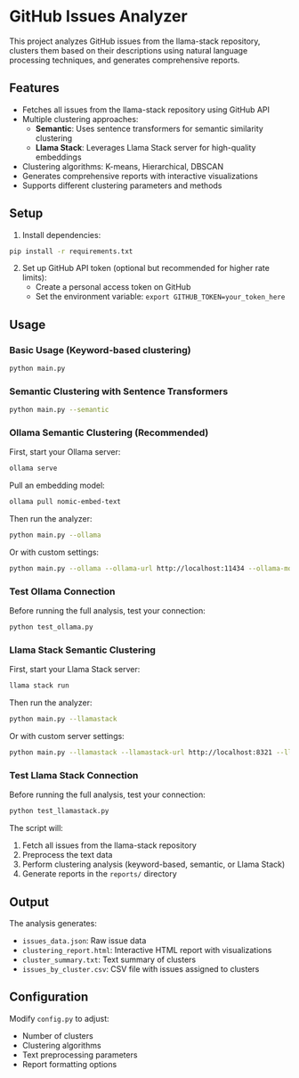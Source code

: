 # GitHub Issues Analyzer

This project analyzes GitHub issues from the llama-stack repository, clusters them based on their descriptions using natural language processing techniques, and generates comprehensive reports.

## Features

- Fetches all issues from the llama-stack repository using GitHub API
- Multiple clustering approaches:
  - **Semantic**: Uses sentence transformers for semantic similarity clustering
  - **Llama Stack**: Leverages Llama Stack server for high-quality embeddings
- Clustering algorithms: K-means, Hierarchical, DBSCAN
- Generates comprehensive reports with interactive visualizations
- Supports different clustering parameters and methods

## Setup

1. Install dependencies:
```bash
pip install -r requirements.txt
```

2. Set up GitHub API token (optional but recommended for higher rate limits):
   - Create a personal access token on GitHub
   - Set the environment variable: `export GITHUB_TOKEN=your_token_here`

## Usage

### Basic Usage (Keyword-based clustering)
```bash
python main.py
```

### Semantic Clustering with Sentence Transformers
```bash
python main.py --semantic
```

### Ollama Semantic Clustering (Recommended)
First, start your Ollama server:
```bash
ollama serve
```

Pull an embedding model:
```bash
ollama pull nomic-embed-text
```

Then run the analyzer:
```bash
python main.py --ollama
```

Or with custom settings:
```bash
python main.py --ollama --ollama-url http://localhost:11434 --ollama-model nomic-embed-text
```

### Test Ollama Connection
Before running the full analysis, test your connection:
```bash
python test_ollama.py
```

### Llama Stack Semantic Clustering
First, start your Llama Stack server:
```bash
llama stack run
```

Then run the analyzer:
```bash
python main.py --llamastack
```

Or with custom server settings:
```bash
python main.py --llamastack --llamastack-url http://localhost:8321 --llamastack-model meta-llama/Llama-3.2-3B-Instruct
```

### Test Llama Stack Connection
Before running the full analysis, test your connection:
```bash
python test_llamastack.py
```

The script will:
1. Fetch all issues from the llama-stack repository
2. Preprocess the text data
3. Perform clustering analysis (keyword-based, semantic, or Llama Stack)
4. Generate reports in the `reports/` directory

## Output

The analysis generates:
- `issues_data.json`: Raw issue data
- `clustering_report.html`: Interactive HTML report with visualizations
- `cluster_summary.txt`: Text summary of clusters
- `issues_by_cluster.csv`: CSV file with issues assigned to clusters

## Configuration

Modify `config.py` to adjust:
- Number of clusters
- Clustering algorithms
- Text preprocessing parameters
- Report formatting options
